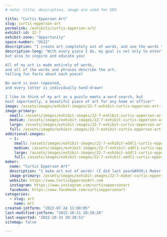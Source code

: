 ```yaml
---
# note: title, description, image are used for SEO

title: "Curtis Epperson Art"
slug: curtis-epperson-art
permalink: /exhibits/curtis-epperson-art/
exhibit-id: 22-7
exhibit-zone: "Opportunity"
space-number: "OG22"
description: "I create art completely out of words, and use the words that tell the story of the art!"
description-long: "With every piece I do, my goal is not only to entertain you,
but also to inspire and educate you!

All of my art is made entirely of words,
and all of the words and phrases describe the art,
telling fun facts about each piece!

No word is ever repeated,
and every letter is individually hand-drawn!

I like to think of my art as a puzzle meets a word search, but
most importantly, a beautiful piece of art for any home or office!"
image: /assets/images/exhibit-images/22-7-exhibit-curtis-epperson-art-img-1659-large.jpg
image-primary: 
  small: /assets/images/exhibit-images/22-7-exhibit-curtis-epperson-art-img-1659-small.jpg
  medium: /assets/images/exhibit-images/22-7-exhibit-curtis-epperson-art-img-1659-medium.jpg
  large: /assets/images/exhibit-images/22-7-exhibit-curtis-epperson-art-img-1659-large.jpg
  full: /assets/images/exhibit-images/22-7-exhibit-curtis-epperson-art-img-1659-full.jpg
additional-images: 
  - 1:
    small: /assets/images/exhibit-images/22-7-exhibit-addl1-curtis-epperson-art-slothdonutwatermark-1024x1024-2x-small.webp
    medium: /assets/images/exhibit-images/22-7-exhibit-addl1-curtis-epperson-art-slothdonutwatermark-1024x1024-2x-medium.webp
    large: /assets/images/exhibit-images/22-7-exhibit-addl1-curtis-epperson-art-slothdonutwatermark-1024x1024-2x-large.webp
    full: /assets/images/exhibit-images/22-7-exhibit-addl1-curtis-epperson-art-slothdonutwatermark-1024x1024-2x-full.webp
maker: 
  name: "Curtis Epperson Art"
  description: "I make art out of words! (I did last year&#039;s Maker Faire logo, but I did it under the name Tyled Art. I have started going by my name instead, Curtis Epperson Art.)"
  image-primary: /assets/images/exhibit-images/22-7-maker-curtis-epperson-art-ce-art-logo-black-medium.png
  website: https://www.CurtisEppersonArt.com
  instagram: https://www.instagram.com/curtiseppersonart
  facebook: https://www.facebook.com/curtiseppersonart
categories: 
  - slug: art
    name: Art
created-jotform: "2022-07-24 11:00:05"
last-modified-jotform: "2022-10-31 20:38:26"
last-exported: "2022-10-31 20:38:51"
sitemap: false

---
```

